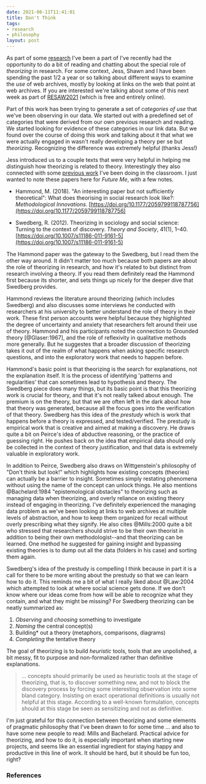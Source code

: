 ```yaml
---
date: 2021-06-11T11:41:01
title: Don't Think
tags:
- research
- philosophy
layout: post
---
```


As part of some [research] I've been a part of I've recently had the
opportunity to do a bit of reading and chatting about the special role of
*theorizing* in research. For some context, Jess, Shawn and I have been
spending the past 1/2 a year or so talking about different ways to examine the
*use* of web archives, mostly by looking at links on the web that point at web
archives. If you are interested we're talking about some of this next week as
part of [RESAW2021] (which is free and entirely online).

Part of this work has been trying to generate a set of *categories of use* that
we've been observing in our data. We started out with a predefined set of
categories that were derived from our own previous research and reading. We
started looking for evidence of these categories in our link data. But we found
over the course of doing this work and talking about it that what we were
actually engaged in wasn't really developing a theory per se but *theorizing*.
Recognizing the difference was extremely helpful (thanks Jess!)

Jess introduced us to a couple texts that were very helpful in helping me
distinguish how theorizing is related to theory. Interestingly they also
connected with some [previous work] I've been doing in the classroom. I just
wanted to note these papers here for *Future Me*, with a few notes.

* Hammond, M. (2018). "An interesting paper but not sufficiently theoretical": What does theorising in social research look like?: *Methodological Innovations.* [https://doi.org/10.1177/2059799118787756](https://doi.org/10.1177/2059799118787756)

* Swedberg, R. (2012). Theorizing in sociology and social science: Turning to the context of discovery. *Theory and Society*, 41(1), 1–40. [https://doi.org/10.1007/s11186-011-9161-5](https://doi.org/10.1007/s11186-011-9161-5)

The Hammond paper was the gateway to the Swedberg, but I read them the other
way around. It didn't matter too much because both papers are about the role of
theorizing in research, and how it's related to but distinct from research
involving a theory. If you read them definitely read the Hammond first because
its shorter, and sets things up nicely for the deeper dive that Swedberg
provides.

Hammond reviews the literature around theorizing (which includes Swedberg) and
also discusses some interviews he conducted with researchers at his university
to better understand the role of theory in their work. These first person
accounts were helpful because they highlighted the degree of uncertainty and
anxiety that researchers felt around their use of theory. Hammond and his
participants noted the connection to Grounded theory [@Glaser:1967], and the
role of reflexivity in qualitative methods more generally. But he suggestes
that a broader discussion of theorizing takes it out of the realm of what
happens when asking specific research questions, and into the exploratory work
that needs to happen before. 

Hammond's basic point is that theorizing is the search for explanations, not
the explanation itself. It is the process of identifying 'patterns and
regularities' that can sometimes lead to hypothesis and theory. The Swedberg
piece does many things, but its basic point is that this theorizing work is
crucial for theory, and that it's not really talked about enough. The premium
is on the theory, but that we are often left in the dark about how that theory
was generated, because all the focus goes into the verification of that theory.
Swedberg has this idea of the *prestudy* which is work that happens before
a theory is expressed, and tested/verified. The prestudy is empirical work that
is creative and aimed at making a discovery. He draws quite a bit on Peirce's
idea of abductive reasoning, or the practice of guessing right. He
pushes back on the idea that empirical data should only be collected in the
context of theory justification, and that data is extremely valuable in
exploratory work.

In addition to Peirce, Swedberg also draws on Wittgenstein's philosophy of
"Don't think but look!" which highlights how existing concepts (theories) can
actually be a barrier to insight. Sometimes simply restating phenomena without
using the name of the concept can unlock things. He also mentions
@Bachelard:1984 "epistemological obstacles" to theorizing such as managing data
when theorizing, and overly reliance on existing theory instead of engaging in
theorizing. I've definitely experienced the managing data problem as we've been
looking at links to web archives at multiple levels of abstraction, and how to
keep them organized for recall without overly prescribing what they signify. He
also cites @Mills:2000 quite a bit who stressed that researchers should strive
to be their own theorist in addition to being their own methodologist--and that
theorizing can be learned. One method he suggested for gaining insight and
bypassing existing theories is to dump out all the data (folders in his case)
and sorting them again.

Swedberg's idea of the prestudy is compelling I think because in part it is
a call for there to be more writing about the prestudy so that we can learn how
to do it. This reminds me a bit of what I really liked about @Law:2004 which
attempted to look at where social science gets done. If we don't know
where our ideas come from how will be able to recognize what they contain, and
what they might be missing? For Swedberg theorizing can be neatly summarized
as:

1. *Observing* and *choosing* something to investigate 
2. *Naming* the central concept(s)
3. Building* out a theory (metaphors, comparisons, diagrams)
4. *Completing* the tentative theory

The goal of theorizing is to build *heuristic* tools, tools that are
unpolished, a bit messy, fit to purpose and non-formalized rather than
definitive explanations.

> ... concepts should primarily be used as heuristic tools at the stage of
theorizing, that is, to discover something new, and not to block the discovery
process by forcing some interesting observation into some bland category.
Insisting on exact operational definitions is usually not helpful at this
stage. According to a well-known formulation, concepts should at this stage be
seen as sensitizing and not as definitive. 

I'm just grateful for this connection between theorizing and some elements of
pragmatic philosophy that I've been drawn to for some time ... and also to have
some new people to read: Mills and Bachelard. Practical advice for theorizing,
and how to do it, is especially important when starting new projects, and seems
like an essential ingredient for staying happy and productive in this line of
work. It should be hard, but it should be fun too, right?

### References


[research]: https://gitlab.com/slowa/ 
[RESAW2021]: https://www.resaw2021.net/programme/
[previous work]: https://inkdroid.org/2021/03/16/data-speculation/
